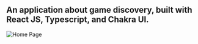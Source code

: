 ## An application about game discovery, built with React JS, Typescript, and Chakra UI.

![Home Page](https://www.dropbox.com/s/h5w1pmvbxsqcyqu/screnshot.png?dl=0)


